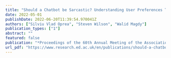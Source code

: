 ```yaml
---
title: "Should a Chatbot be Sarcastic? Understanding User Preferences Towards Sarcasm Generation"
date: 2022-05-01
publishDate: 2022-06-20T11:39:54.970041Z
authors: ["Silviu Vlad Oprea", "Steven Wilson", "Walid Magdy"]
publication_types: ["1"]
abstract: ""
featured: false
publication: "*Proceedings of the 60th Annual Meeting of the Association for Computational Linguistics (Volume 1: Long Papers): Proceedings of the Conference, Vol. 1 (Long Papers)*"
url_pdf: "https://www.research.ed.ac.uk/en/publications/should-a-chatbot-be-sarcastic-understanding-user-preferences-towa"
---
```



